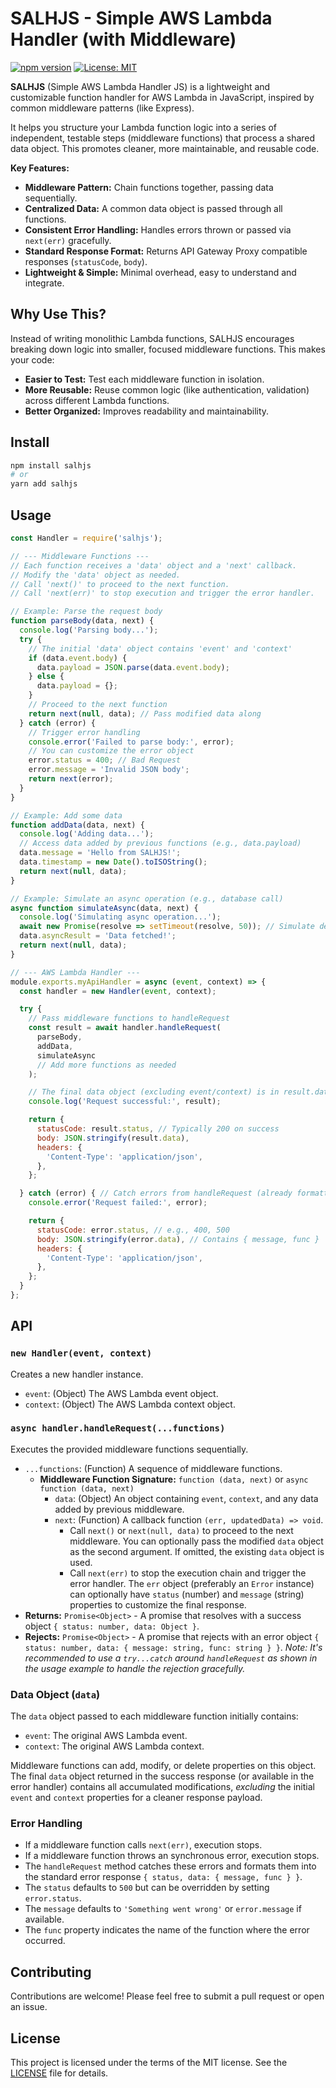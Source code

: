 # SALHJS - Simple AWS Lambda Handler (with Middleware)

[![npm version](https://badge.fury.io/js/salhjs.svg)](https://badge.fury.io/js/salhjs)
[![License: MIT](https://img.shields.io/badge/License-MIT-yellow.svg)](https://opensource.org/licenses/MIT)

**SALHJS** (Simple AWS Lambda Handler JS) is a lightweight and customizable function handler for AWS Lambda in JavaScript, inspired by common middleware patterns (like Express).

It helps you structure your Lambda function logic into a series of independent, testable steps (middleware functions) that process a shared data object. This promotes cleaner, more maintainable, and reusable code.

**Key Features:**

*   **Middleware Pattern:** Chain functions together, passing data sequentially.
*   **Centralized Data:** A common data object is passed through all functions.
*   **Consistent Error Handling:** Handles errors thrown or passed via `next(err)` gracefully.
*   **Standard Response Format:** Returns API Gateway Proxy compatible responses (`statusCode`, `body`).
*   **Lightweight & Simple:** Minimal overhead, easy to understand and integrate.

## Why Use This?

Instead of writing monolithic Lambda functions, SALHJS encourages breaking down logic into smaller, focused middleware functions. This makes your code:

*   **Easier to Test:** Test each middleware function in isolation.
*   **More Reusable:** Reuse common logic (like authentication, validation) across different Lambda functions.
*   **Better Organized:** Improves readability and maintainability.

## Install

```bash
npm install salhjs
# or
yarn add salhjs
```

## Usage

```javascript
const Handler = require('salhjs');

// --- Middleware Functions ---
// Each function receives a 'data' object and a 'next' callback.
// Modify the 'data' object as needed.
// Call 'next()' to proceed to the next function.
// Call 'next(err)' to stop execution and trigger the error handler.

// Example: Parse the request body
function parseBody(data, next) {
  console.log('Parsing body...');
  try {
    // The initial 'data' object contains 'event' and 'context'
    if (data.event.body) {
      data.payload = JSON.parse(data.event.body);
    } else {
      data.payload = {};
    }
    // Proceed to the next function
    return next(null, data); // Pass modified data along
  } catch (error) {
    // Trigger error handling
    console.error('Failed to parse body:', error);
    // You can customize the error object
    error.status = 400; // Bad Request
    error.message = 'Invalid JSON body';
    return next(error);
  }
}

// Example: Add some data
function addData(data, next) {
  console.log('Adding data...');
  // Access data added by previous functions (e.g., data.payload)
  data.message = 'Hello from SALHJS!';
  data.timestamp = new Date().toISOString();
  return next(null, data);
}

// Example: Simulate an async operation (e.g., database call)
async function simulateAsync(data, next) {
  console.log('Simulating async operation...');
  await new Promise(resolve => setTimeout(resolve, 50)); // Simulate delay
  data.asyncResult = 'Data fetched!';
  return next(null, data);
}

// --- AWS Lambda Handler ---
module.exports.myApiHandler = async (event, context) => {
  const handler = new Handler(event, context);

  try {
    // Pass middleware functions to handleRequest
    const result = await handler.handleRequest(
      parseBody,
      addData,
      simulateAsync
      // Add more functions as needed
    );

    // The final data object (excluding event/context) is in result.data
    console.log('Request successful:', result);

    return {
      statusCode: result.status, // Typically 200 on success
      body: JSON.stringify(result.data),
      headers: {
        'Content-Type': 'application/json',
      },
    };

  } catch (error) { // Catch errors from handleRequest (already formatted)
    console.error('Request failed:', error);

    return {
      statusCode: error.status, // e.g., 400, 500
      body: JSON.stringify(error.data), // Contains { message, func }
      headers: {
        'Content-Type': 'application/json',
      },
    };
  }
};
```

## API

### `new Handler(event, context)`

Creates a new handler instance.

*   `event`: (Object) The AWS Lambda event object.
*   `context`: (Object) The AWS Lambda context object.

### `async handler.handleRequest(...functions)`

Executes the provided middleware functions sequentially.

*   `...functions`: (Function) A sequence of middleware functions.
    *   **Middleware Function Signature:** `function (data, next)` or `async function (data, next)`
        *   `data`: (Object) An object containing `event`, `context`, and any data added by previous middleware.
        *   `next`: (Function) A callback function `(err, updatedData) => void`.
            *   Call `next()` or `next(null, data)` to proceed to the next middleware. You can optionally pass the modified `data` object as the second argument. If omitted, the existing `data` object is used.
            *   Call `next(err)` to stop the execution chain and trigger the error handler. The `err` object (preferably an `Error` instance) can optionally have `status` (number) and `message` (string) properties to customize the final response.
*   **Returns:** `Promise<Object>` - A promise that resolves with a success object `{ status: number, data: Object }`.
*   **Rejects:** `Promise<Object>` - A promise that rejects with an error object `{ status: number, data: { message: string, func: string } }`. *Note: It's recommended to use a `try...catch` around `handleRequest` as shown in the usage example to handle the rejection gracefully.*

### Data Object (`data`)

The `data` object passed to each middleware function initially contains:

*   `event`: The original AWS Lambda event.
*   `context`: The original AWS Lambda context.

Middleware functions can add, modify, or delete properties on this object. The final `data` object returned in the success response (or available in the error handler) contains all accumulated modifications, *excluding* the initial `event` and `context` properties for a cleaner response payload.

### Error Handling

*   If a middleware function calls `next(err)`, execution stops.
*   If a middleware function throws an synchronous error, execution stops.
*   The `handleRequest` method catches these errors and formats them into the standard error response `{ status, data: { message, func } }`.
*   The `status` defaults to `500` but can be overridden by setting `error.status`.
*   The `message` defaults to `'Something went wrong'` or `error.message` if available.
*   The `func` property indicates the name of the function where the error occurred.

## Contributing

Contributions are welcome! Please feel free to submit a pull request or open an issue.

## License

This project is licensed under the terms of the MIT license. See the [LICENSE](LICENSE) file for details.